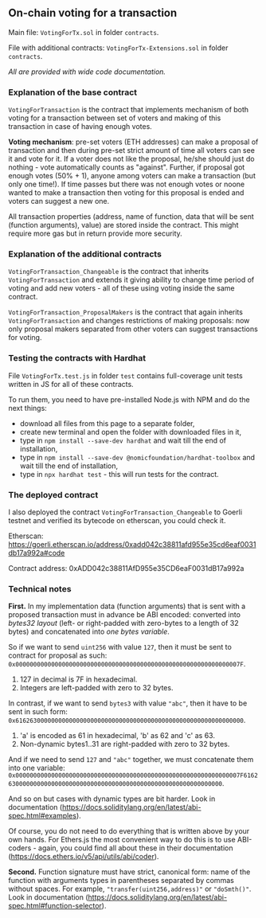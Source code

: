 ## On-chain voting for a transaction

Main file: `VotingForTx.sol` in folder `contracts`.

File with additional contracts: `VotingForTx-Extensions.sol` in folder `contracts`.

*All are provided with wide code documentation.*

### Explanation of the base contract

`VotingForTransaction` is the contract that implements mechanism of both voting for a transaction between set of voters and making of this transaction in case of having enough votes.

**Voting mechanism**: pre-set voters (ETH addresses) can make a proposal of transaction and then during pre-set strict amount of time all voters can see it and vote for it. If a voter does not like the proposal, he/she should just do nothing - vote automatically counts as "against". Further, if proposal got enough votes (50% + 1), anyone among voters can make a transaction (but only one time!). If time passes but there was not enough votes or noone wanted to make a transaction then voting for this proposal is ended and voters can suggest a new one.

All transaction properties (address, name of function, data that will be sent (function arguments), value) are stored inside the contract. This might require more gas but in return provide more security.

### Explanation of the additional contracts

`VotingForTransaction_Changeable` is the contract that inherits `VotingForTransaction` and extends it giving ability to change time period of voting and add new voters - all of these using voting inside the same contract.

`VotingForTransaction_ProposalMakers` is the contract that again inherits `VotingForTransaction` and changes restrictions of making proposals: now only proposal makers separated from other voters can suggest transactions for voting.

### Testing the contracts with Hardhat

File `VotingForTx.test.js` in folder `test` contains full-coverage unit tests written in JS for all of these contracts.

To run them, you need to have pre-installed Node.js with NPM and do the next things:

- download all files from this page to a separate folder,
- create new terminal and open the folder with downloaded files in it,
- type in `npm install --save-dev hardhat` and wait till the end of installation,
- type in `npm install --save-dev @nomicfoundation/hardhat-toolbox` and wait till the end of installation,
- type in `npx hardhat test` - this will run tests for the contract.

### The deployed contract

I also deployed the contract `VotingForTransaction_Changeable` to Goerli testnet and verified its bytecode on etherscan, you could check it.

Etherscan: https://goerli.etherscan.io/address/0xadd042c38811afd955e35cd6eaf0031db17a992a#code

Contract address: 0xADD042c38811AfD955e35CD6eaF0031dB17a992a

### Technical notes 

**First.** In my implementation data (function arguments) that is sent with a proposed transaction must in advance be ABI encoded: converted into *bytes32 layout* (left- or right-padded with zero-bytes to a length of 32 bytes) and concatenated into *one bytes variable*.

So if we want to send `uint256` with value `127`, then it must be sent to contract for proposal as such: `0x000000000000000000000000000000000000000000000000000000000000007F`.
1. 127 in decimal is 7F in hexadecimal.
2. Integers are left-padded with zero to 32 bytes.

In contrast, if we want to send `bytes3` with value `"abc"`, then it have to be sent in such form:
`0x6162630000000000000000000000000000000000000000000000000000000000`.
1. 'a' is encoded as 61 in hexadecimal, 'b' as 62 and 'c' as 63.
2. Non-dynamic bytes1..31 are right-padded with zero to 32 bytes.

And if we need to send `127` and `"abc"` together, we must concatenate them into one variable:
`0x000000000000000000000000000000000000000000000000000000000000007F6162630000000000000000000000000000000000000000000000000000000000`.

And so on but cases with dynamic types are bit harder. Look in documentation (https://docs.soliditylang.org/en/latest/abi-spec.html#examples).

Of course, you do not need to do everything that is written above by your own hands. For Ethers.js the most convenient way to do this is to use ABI-coders - again, you could find all about these in their documentation (https://docs.ethers.io/v5/api/utils/abi/coder).

**Second.** Function signature must have strict, canonical form: name of the function with arguments types in parentheses separated by commas without spaces. For example, `"transfer(uint256,address)"` or `"doSmth()"`.
Look in documentation (https://docs.soliditylang.org/en/latest/abi-spec.html#function-selector).
